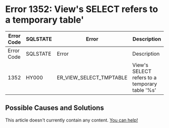
# Error 1352: View's SELECT refers to a temporary table'


| Error Code | SQLSTATE | Error | Description |
| --- | --- | --- | --- |
| Error Code | SQLSTATE | Error | Description |
| 1352 | HY000 | ER_VIEW_SELECT_TMPTABLE | View's SELECT refers to a temporary table '%s' |




## Possible Causes and Solutions


This article doesn't currently contain any content. [You can help!](/kb/en/writing-and-editing-knowledge-base-articles/)

